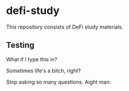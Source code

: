 # defi-study
This repository consists of DeFi study materials.

## Testing
What if I type this in?

Sometimes life's a bitch, right?

Stop asking so many questions.
Aight man.
